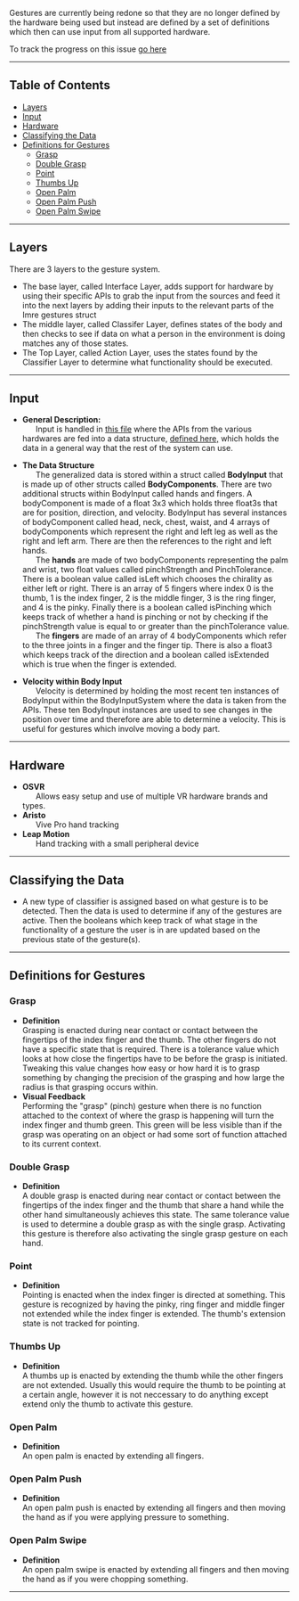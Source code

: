 Gestures are currently being redone so that they are no longer defined by the hardware being used but instead are defined by a set of definitions which then can use input from all supported hardware. 

To track the progress on this issue [go here](https://github.com/maine-imre/handwaver/issues/14)

---

## Table of Contents
* [Layers](https://github.com/maine-imre/handwaver/blob/feature/gesture-abstraction/docs/EmbodiedUserInput/SystemDescription.md#layers)
* [Input](https://github.com/maine-imre/handwaver/blob/feature/gesture-abstraction/docs/EmbodiedUserInput/SystemDescription.md#input)
* [Hardware](https://github.com/maine-imre/handwaver/blob/feature/gesture-abstraction/docs/EmbodiedUserInput/SystemDescription.md#hardware)
* [Classifying the Data](https://github.com/maine-imre/handwaver/blob/feature/gesture-abstraction/docs/EmbodiedUserInput/SystemDescription.md#classifying-the-data)
* [Definitions for Gestures](https://github.com/maine-imre/handwaver/blob/feature/gesture-abstraction/docs/EmbodiedUserInput/SystemDescription.md#definitions-for-gestures)
     * [Grasp](https://github.com/maine-imre/handwaver/blob/feature/gesture-abstraction/docs/EmbodiedUserInput/SystemDescription.md#grasp)
     * [Double Grasp](https://github.com/maine-imre/handwaver/blob/feature/gesture-abstraction/docs/EmbodiedUserInput/SystemDescription.md#double-grasp)
     * [Point](https://github.com/maine-imre/handwaver/blob/feature/gesture-abstraction/docs/EmbodiedUserInput/SystemDescription.md#point)
     * [Thumbs Up](https://github.com/maine-imre/handwaver/blob/feature/gesture-abstraction/docs/EmbodiedUserInput/SystemDescription.md#thumbs-up)
     * [Open Palm](https://github.com/maine-imre/handwaver/blob/feature/gesture-abstraction/docs/EmbodiedUserInput/SystemDescription.md#open-palm)
     * [Open Palm Push](https://github.com/maine-imre/handwaver/blob/feature/gesture-abstraction/docs/EmbodiedUserInput/SystemDescription.md#open-palm-push)
     * [Open Palm Swipe](https://github.com/maine-imre/handwaver/blob/feature/gesture-abstraction/docs/EmbodiedUserInput/SystemDescription.md#open-palm-Swipe)

---

## Layers
There are 3 layers to the gesture system.
* The base layer, called Interface Layer, adds support for hardware by using their specific APIs to grab the input from the sources and feed it into the next layers by adding their inputs to the relevant parts of the Imre gestures struct
* The middle layer, called Classifer Layer, defines states of the body and then checks to see if data on what a person in the environment is doing matches any of those states.
* The Top Layer, called Action Layer, uses the states found by the Classifier Layer to determine what functionality should be executed.

---

## Input
* **General Description:**  
&nbsp;&nbsp;&nbsp;&nbsp;&nbsp; Input is handled in [this file](https://github.com/maine-imre/handwaver/blob/feature/gesture-abstraction/Assets/Scripts/EmbodiedInput/BodyInputDataSystem.cs) where the APIs from the various hardwares are fed into a data structure, [defined here,](https://github.com/maine-imre/handwaver/blob/feature/gesture-abstraction/Assets/Scripts/EmbodiedInput/BodyInput.cs) which holds the data in a general way that the rest of the system can use. 

* **The Data Structure**  
&nbsp;&nbsp;&nbsp;&nbsp;&nbsp; The generalized data is stored within a struct called **BodyInput** that is made up of other structs called **BodyComponents**. There are two additional structs within BodyInput called hands and fingers. A bodyComponent is made of a float 3x3 which holds three float3s that are for position, direction, and velocity. BodyInput has several instances of bodyComponent called head, neck, chest, waist, and 4 arrays of bodyComponents which represent the right and left leg as well as the right and left arm. There are then the references to the right and left hands.  
&nbsp;&nbsp;&nbsp;&nbsp;&nbsp; The **hands** are made of two bodyComponents representing the palm and wrist, two float values called pinchStrength and PinchTolerance. There is a boolean value called isLeft which chooses the chirality as either left or right. There is an array of 5 fingers where index 0 is the thumb, 1 is the index finger, 2 is the middle finger, 3 is the ring finger, and 4 is the pinky. Finally there is a boolean called isPinching which keeps track of whether a hand is pinching or not by checking if the pinchStrength value is equal to or greater than the pinchTolerance value.  
&nbsp;&nbsp;&nbsp;&nbsp;&nbsp; The **fingers** are made of an array of 4 bodyComponents which refer to the three joints in a finger and the finger tip. There is also a float3 which keeps track of the direction and a boolean called isExtended which is true when the finger is extended.
* **Velocity within Body Input**  
&nbsp;&nbsp;&nbsp;&nbsp;&nbsp; Velocity is determined by holding the most recent ten instances of BodyInput within the BodyInputSystem where the data is taken from the APIs. These ten BodyInput instances are used to see changes in the position over time and therefore are able to determine a velocity. This is useful for gestures which involve moving a body part.


---

## Hardware
* **OSVR**  
&nbsp;&nbsp;&nbsp;&nbsp;&nbsp; Allows easy setup and use of multiple VR hardware brands and types.
* **Aristo**  
&nbsp;&nbsp;&nbsp;&nbsp;&nbsp; Vive Pro hand tracking
* **Leap Motion**  
&nbsp;&nbsp;&nbsp;&nbsp;&nbsp; Hand tracking with a small peripheral device

---

## Classifying the Data
* A new type of classifier is assigned based on what gesture is to be detected. Then the data is used to determine if any of the gestures are active. Then the booleans which keep track of what stage in the functionality of a gesture the user is in are updated based on the previous state of the gesture(s).

---

## Definitions for Gestures
### Grasp  

* **Definition**  
Grasping is enacted during near contact or contact between the fingertips of the index finger and the thumb. The other fingers do not have a specific state that is required. There is a tolerance value which looks at how close the fingertips have to be before the grasp is initiated. Tweaking this value changes how easy or how hard it is to grasp something by changing the precision of the grasping and how large the radius is that grasping occurs within.  
* **Visual Feedback**  
Performing the "grasp" (pinch) gesture when there is no function attached to the context of where the grasp is happening will turn the index finger and thumb green. This green will be less visible than if the grasp was operating on an object or had some sort of function attached to its current context.  
 
### Double Grasp  
* **Definition**  
A double grasp is enacted during near contact or contact between the fingertips of the index finger and the thumb that share a hand while the other hand simultaneously achieves this state. The same tolerance value is used to determine a double grasp as with the single grasp. Activating this gesture is therefore also activating the single grasp gesture on each hand.
 
### Point  
* **Definition**  
Pointing is enacted when the index finger is directed at something. This gesture is recognized by having the pinky, ring finger and middle finger not extended while the index finger is extended. The thumb's extension state is not tracked for pointing.  

### Thumbs Up  
* **Definition**  
A thumbs up is enacted by extending the thumb while the other fingers are not extended. Usually this would require the thumb to be pointing at a certain angle, however it is not neccessary to do anything except extend only the thumb to activate this gesture.  

### Open Palm
* **Definition**  
An open palm is enacted by extending all fingers.  

### Open Palm Push  
* **Definition**  
An open palm push is enacted by extending all fingers and then moving the hand as if you were applying pressure to something.

### Open Palm Swipe
* **Definition**  
An open palm swipe is enacted by extending all fingers and then moving the hand as if you were chopping something.

---
